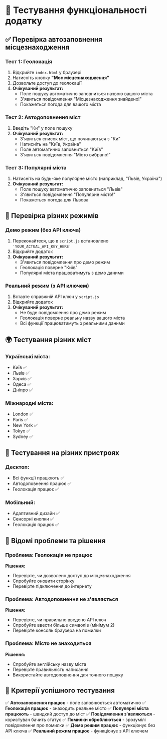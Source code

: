 # 🧪 Тестування функціональності додатку

## ✅ Перевірка автозаповнення місцезнаходження

### Тест 1: Геолокація
1. Відкрийте `index.html` у браузері
2. Натисніть кнопку **"Моє місцезнаходження"**
3. Дозвольте доступ до геолокації
4. **Очікуваний результат:**
   - Поле пошуку автоматично заповниться назвою вашого міста
   - З'явиться повідомлення "Місцезнаходження знайдено!"
   - Покажеться погода для вашого міста

### Тест 2: Автодоповнення міст
1. Введіть "Ки" у поле пошуку
2. **Очікуваний результат:**
   - З'явиться список міст, що починаються з "Ки"
   - Натисніть на "Київ, Україна"
   - Поле автоматично заповниться "Київ"
   - З'явиться повідомлення "Місто вибрано!"

### Тест 3: Популярні міста
1. Натисніть на будь-яке популярне місто (наприклад, "Львів, Україна")
2. **Очікуваний результат:**
   - Поле пошуку автоматично заповниться "Львів"
   - З'явиться повідомлення "Популярне місто!"
   - Покажеться погода для Львова

## 🔧 Перевірка різних режимів

### Демо режим (без API ключа)
1. Переконайтеся, що в `script.js` встановлено `'YOUR_ACTUAL_API_KEY_HERE'`
2. Відкрийте додаток
3. **Очікуваний результат:**
   - З'явиться повідомлення про демо режим
   - Геолокація поверне "Київ"
   - Популярні міста працюватимуть з демо даними

### Реальний режим (з API ключем)
1. Вставте справжній API ключ у `script.js`
2. Відкрийте додаток
3. **Очікуваний результат:**
   - Не буде повідомлення про демо режим
   - Геолокація поверне реальну назву вашого міста
   - Всі функції працюватимуть з реальними даними

## 🌍 Тестування різних міст

### Українські міста:
- Київ ✅
- Львів ✅
- Харків ✅
- Одеса ✅
- Дніпро ✅

### Міжнародні міста:
- London ✅
- Paris ✅
- New York ✅
- Tokyo ✅
- Sydney ✅

## 📱 Тестування на різних пристроях

### Десктоп:
- Всі функції працюють ✅
- Автодоповнення працює ✅
- Геолокація працює ✅

### Мобільний:
- Адаптивний дизайн ✅
- Сенсорні кнопки ✅
- Геолокація працює ✅

## 🐛 Відомі проблеми та рішення

### Проблема: Геолокація не працює
**Рішення:**
- Перевірте, чи дозволено доступ до місцезнаходження
- Спробуйте оновити сторінку
- Перевірте підключення до інтернету

### Проблема: Автодоповнення не з'являється
**Рішення:**
- Перевірте, чи правильно введено API ключ
- Спробуйте ввести більше символів (мінімум 2)
- Перевірте консоль браузера на помилки

### Проблема: Місто не знаходиться
**Рішення:**
- Спробуйте англійську назву міста
- Перевірте правильність написання
- Використайте автодоповнення для точного пошуку

## 🎯 Критерії успішного тестування

✅ **Автозаповнення працює** - поле заповнюється автоматично
✅ **Геолокація працює** - знаходить реальне місто
✅ **Популярні міста працюють** - швидкий доступ до міст
✅ **Повідомлення з'являються** - користувач бачить статус
✅ **Помилки обробляються** - зрозумілі повідомлення про помилки
✅ **Демо режим працює** - функціонує без API ключа
✅ **Реальний режим працює** - функціонує з API ключем 